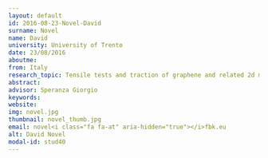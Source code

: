 ```yaml
---
layout: default 
id: 2016-08-23-Novel-David
surname: Novel
name: David
university: University of Trento
date: 23/08/2016
aboutme: 
from: Italy
research_topic: Tensile tests and traction of graphene and related 2d materials and composites
abstract: 
advisor: Speranza Giorgio
keywords: 
website: 
img: novel.jpg
thumbnail: novel_thumb.jpg
email: novel<i class="fa fa-at" aria-hidden="true"></i>fbk.eu
alt: David Novel
modal-id: stud40
---
```

